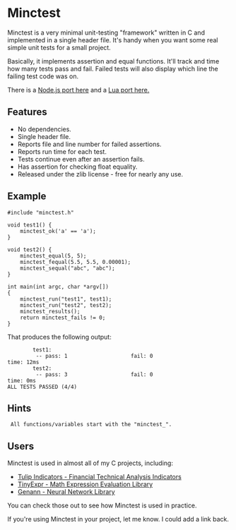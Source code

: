 # Minctest


Minctest is a very minimal unit-testing "framework" written in C and
implemented in a single header file. It's handy when you want some real simple
unit tests for a small project.

Basically, it implements assertion and equal functions. It'll track and time
how many tests pass and fail. Failed tests will also display which line the
failing test code was on.

There is a [Node.js port here](https://github.com/codeplea/minctest-node) and a [Lua port here.](https://github.com/codeplea/minctest-lua)

## Features

- No dependencies.
- Single header file.
- Reports file and line number for failed assertions.
- Reports run time for each test.
- Tests continue even after an assertion fails.
- Has assertion for checking float equality.
- Released under the zlib license - free for nearly any use.

## Example

    #include "minctest.h"

    void test1() {
    	minctest_ok('a' == 'a');
    }

    void test2() {
        minctest_equal(5, 5);
        minctest_fequal(5.5, 5.5, 0.00001);
        minctest_sequal("abc", "abc");
    }

    int main(int argc, char *argv[])
    {
        minctest_run("test1", test1);
        minctest_run("test2", test2);
        minctest_results();
        return minctest_fails != 0;
    }


That produces the following output:

            test1:
             -- pass: 1                    fail: 0                    time: 12ms
            test2:
             -- pass: 3                    fail: 0                    time: 0ms
    ALL TESTS PASSED (4/4)



## Hints
     All functions/variables start with the "minctest_".

## Users

Minctest is used in almost all of my C projects, including:

* [Tulip Indicators - Financial Technical Analysis Indicators](https://tulipindicators.org)
* [TinyExpr - Math Expression Evaluation Library](https://codeplea.com/tinyexpr)
* [Genann - Neural Network Library](https://codeplea.com/genann)

You can check those out to see how Minctest is used in practice.

If you're using Minctest in your project, let me know. I could add a link back.
